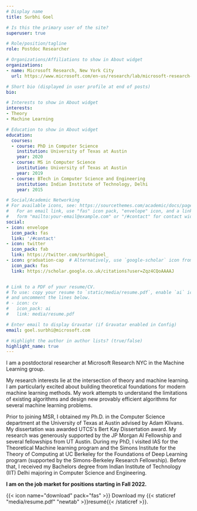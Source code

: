 ```yaml
---
# Display name
title: Surbhi Goel

# Is this the primary user of the site?
superuser: true

# Role/position/tagline
role: Postdoc Researcher

# Organizations/Affiliations to show in About widget
organizations:
- name: Microsoft Research, New York City
  url: https://www.microsoft.com/en-us/research/lab/microsoft-research-new-york/

# Short bio (displayed in user profile at end of posts)
bio: 

# Interests to show in About widget
interests:
- Theory
- Machine Learning

# Education to show in About widget
education:
  courses:
  - course: PhD in Computer Science
    institution: University of Texas at Austin
    year: 2020
  - course: MS in Computer Science
    institution: University of Texas at Austin
    year: 2019
  - course: BTech in Computer Science and Engineering
    institution: Indian Institute of Technology, Delhi
    year: 2015

# Social/Academic Networking
# For available icons, see: https://sourcethemes.com/academic/docs/page-builder/#icons
#   For an email link, use "fas" icon pack, "envelope" icon, and a link in the
#   form "mailto:your-email@example.com" or "/#contact" for contact widget.
social:
- icon: envelope
  icon_pack: fas
  link: '/#contact'
- icon: twitter
  icon_pack: fab
  link: https://twitter.com/surbhigoel_
- icon: graduation-cap  # Alternatively, use `google-scholar` icon from `ai` icon pack
  icon_pack: fas
  link: https://scholar.google.co.uk/citations?user=Zqz4CQoAAAAJ


# Link to a PDF of your resume/CV.
# To use: copy your resume to `static/media/resume.pdf`, enable `ai` icons in `params.toml`, 
# and uncomment the lines below.
# - icon: cv
#   icon_pack: ai
#   link: media/resume.pdf

# Enter email to display Gravatar (if Gravatar enabled in Config)
email: goel.surbhi@microsoft.com

# Highlight the author in author lists? (true/false)
highlight_name: true
---
```


I am a postdoctoral researcher at Microsoft Research NYC in the Machine Learning group.  

My research interests lie at the intersection of theory and machine learning. I am particularly excited about building theoretical foundations for modern machine learning methods. My work attempts to understand the limitations of existing algorithms and design new provably efficient algorithms for several machine learning problems.

Prior to joining MSR, I obtained my Ph.D. in the Computer Science department at the University of Texas at Austin advised by Adam Klivans. My dissertation was awarded UTCS's Bert Kay Dissertation award. My research was generously supported by the JP Morgan AI Fellowship and several fellowships from UT Austin. During my PhD, I visited IAS for the Theoretical Machine learning program and the Simons Institute for the Theory of Computing at UC Berkeley for the Foundations of Deep Learning program (supported by the Simons-Berkeley Research Fellowship). Before that, I received my Bachelors degree from Indian Institute of Technology (IIT) Delhi majoring in Computer Science and Engineering.

**I am on the job market for positions starting in Fall 2022.**

{{< icon name="download" pack="fas" >}} Download my {{< staticref "media/resume.pdf" "newtab" >}}resumé{{< /staticref >}}.
